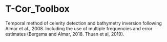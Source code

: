 # T-Cor_Toolbox
Temporal method of celerity detection and bathymetry inversion following Almar et al., 2008. Including the use of multiple frequencies and error estimates (Bergsma and Almar, 2018. Thuan et al, 2019). 
